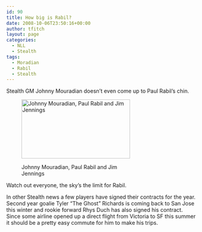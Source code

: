 ```yaml
---
id: 90
title: How big is Rabil?
date: 2008-10-06T23:50:16+00:00
author: tfitch
layout: page
categories:
  - NLL
  - Stealth
tags:
  - Moradian
  - Rabil
  - Stealth
---
```

Stealth GM Johnny Mouradian doesn&#8217;t even come up to Paul Rabil&#8217;s chin.<figure id="attachment_91" aria-describedby="caption-attachment-91" style="width: 286px" class="wp-caption alignleft">

[<img class="size-full wp-image-91" title="992" src="http://thestealthdragon.com/wp-content/uploads/2008/10/992.jpg" alt="Johnny Mouradian, Paul Rabil and Jim Jennings" width="286" height="156" />](http://thestealthdragon.com/wp-content/uploads/2008/10/992.jpg)<figcaption id="caption-attachment-91" class="wp-caption-text">Johnny Mouradian, Paul Rabil and Jim Jennings</figcaption></figure> 

Watch out everyone, the sky&#8217;s the limit for Rabil.

In other Stealth news a few players have signed their contracts for the year.  Second year goalie Tyler &#8220;The Ghost&#8221; Richards is coming back to San Jose this winter and rookie forward Rhys Duch has also signed his contract.  Since some airline opened up a direct flight from Victoria to SF this summer it should be a pretty easy commute for him to make his trips.
